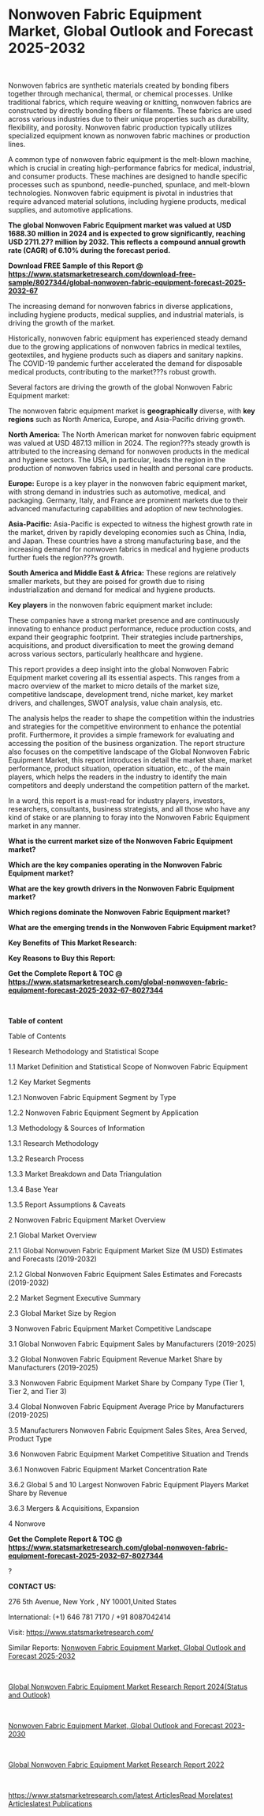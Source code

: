 <h1>Nonwoven Fabric Equipment Market, Global Outlook and Forecast 2025-2032</h1><br/><p>Nonwoven fabrics are synthetic materials created by bonding fibers together through mechanical, thermal, or chemical processes. Unlike traditional fabrics, which require weaving or knitting, nonwoven fabrics are constructed by directly bonding fibers or filaments. These fabrics are used across various industries due to their unique properties such as durability, flexibility, and porosity. Nonwoven fabric production typically utilizes specialized equipment known as nonwoven fabric machines or production lines.</p>
 
 
 
 <p>A common type of nonwoven fabric equipment is the melt-blown machine, which is crucial in creating high-performance fabrics for medical, industrial, and consumer products. These machines are designed to handle specific processes such as spunbond, needle-punched, spunlace, and melt-blown technologies. Nonwoven fabric equipment is pivotal in industries that require advanced material solutions, including hygiene products, medical supplies, and automotive applications.</p>
 
 
 
 <p><strong>The global Nonwoven Fabric Equipment market was valued at USD 1688.30 million in 2024 and is expected to grow significantly, reaching USD 2711.27? million by 2032. This reflects a compound annual growth rate (<strong>CAGR</strong>) of 6.10% during the forecast period. </strong></p>
 
 
 
 <p><strong>Download FREE Sample of this Report @ <a href="https://www.statsmarketresearch.com/download-free-sample/8027344/global-nonwoven-fabric-equipment-forecast-2025-2032-67">https://www.statsmarketresearch.com/download-free-sample/8027344/global-nonwoven-fabric-equipment-forecast-2025-2032-67</a></strong></p>
 
 
 
 <p>The increasing demand for nonwoven fabrics in diverse applications, including hygiene products, medical supplies, and industrial materials, is driving the growth of the market.</p>
 
 
 
 <p>Historically, nonwoven fabric equipment has experienced steady demand due to the growing applications of nonwoven fabrics in medical textiles, geotextiles, and hygiene products such as diapers and sanitary napkins. The COVID-19 pandemic further accelerated the demand for disposable medical products, contributing to the market???s robust growth.</p>
 
 
 
 <p>Several factors are driving the growth of the global Nonwoven Fabric Equipment market:</p>
 
 
 
 <p>The nonwoven fabric equipment market is <strong>geographically</strong> diverse, with <strong>key regions</strong> such as North America, Europe, and Asia-Pacific driving growth.</p>
 
 
 
 <p><strong>North America:</strong> The North American market for nonwoven fabric equipment was valued at USD 487.13 million in 2024. The region???s steady growth is attributed to the increasing demand for nonwoven products in the medical and hygiene sectors. The USA, in particular, leads the region in the production of nonwoven fabrics used in health and personal care products.</p>
 
 
 
 <p><strong>Europe:</strong> Europe is a key player in the nonwoven fabric equipment market, with strong demand in industries such as automotive, medical, and packaging. Germany, Italy, and France are prominent markets due to their advanced manufacturing capabilities and adoption of new technologies.</p>
 
 
 
 <p><strong>Asia-Pacific:</strong> Asia-Pacific is expected to witness the highest growth rate in the market, driven by rapidly developing economies such as China, India, and Japan. These countries have a strong manufacturing base, and the increasing demand for nonwoven fabrics in medical and hygiene products further fuels the region???s growth.</p>
 
 
 
 <p><strong>South America and Middle East & Africa:</strong> These regions are relatively smaller markets, but they are poised for growth due to rising industrialization and demand for medical and hygiene products.</p>
 
 
 
 <p><strong>Key players</strong> in the nonwoven fabric equipment market include:</p>
 
 
 
 <p>These companies have a strong market presence and are continuously innovating to enhance product performance, reduce production costs, and expand their geographic footprint. Their strategies include partnerships, acquisitions, and product diversification to meet the growing demand across various sectors, particularly healthcare and hygiene.</p>
 
 
 
 <p>This report provides a deep insight into the global Nonwoven Fabric Equipment market covering all its essential aspects. This ranges from a macro overview of the market to micro details of the market size, competitive landscape, development trend, niche market, key market drivers, and challenges, SWOT analysis, value chain analysis, etc.</p>
 
 
 
 <p>The analysis helps the reader to shape the competition within the industries and strategies for the competitive environment to enhance the potential profit. Furthermore, it provides a simple framework for evaluating and accessing the position of the business organization. The report structure also focuses on the competitive landscape of the Global Nonwoven Fabric Equipment Market, this report introduces in detail the market share, market performance, product situation, operation situation, etc., of the main players, which helps the readers in the industry to identify the main competitors and deeply understand the competition pattern of the market.</p>
 
 
 
 <p>In a word, this report is a must-read for industry players, investors, researchers, consultants, business strategists, and all those who have any kind of stake or are planning to foray into the Nonwoven Fabric Equipment market in any manner.</p>
 
 
 
 <p><strong>What is the current market size of the Nonwoven Fabric Equipment market?</strong></p>
 
 
 
 <p><strong>Which are the key companies operating in the Nonwoven Fabric Equipment market?</strong></p>
 
 
 
 <p><strong>What are the key growth drivers in the Nonwoven Fabric Equipment market?</strong></p>
 
 
 
 <p><strong>Which regions dominate the Nonwoven Fabric Equipment market?</strong></p>
 
 
 
 <p><strong>What are the emerging trends in the Nonwoven Fabric Equipment market?</strong></p>
 
 
 
 <p><strong>Key Benefits of This Market Research:</strong></p>
 
 
 
 <p><strong>Key <strong>Reasons to Buy</strong> this Report:</strong></p>
 
 
 
 <div><b>Get the Complete Report & TOC @ <a href="https://www.statsmarketresearch.com/global-nonwoven-fabric-equipment-forecast-2025-2032-67-8027344">https://www.statsmarketresearch.com/global-nonwoven-fabric-equipment-forecast-2025-2032-67-8027344</a></b></div>
 
 
 
 <p><br />
 
 <b>Table of content</b></p>
 
 
 
 <p>Table of Contents<br />
 
 1 Research Methodology and Statistical Scope<br />
 
 1.1 Market Definition and Statistical Scope of Nonwoven Fabric Equipment<br />
 
 1.2 Key Market Segments<br />
 
 1.2.1 Nonwoven Fabric Equipment Segment by Type<br />
 
 1.2.2 Nonwoven Fabric Equipment Segment by Application<br />
 
 1.3 Methodology & Sources of Information<br />
 
 1.3.1 Research Methodology<br />
 
 1.3.2 Research Process<br />
 
 1.3.3 Market Breakdown and Data Triangulation<br />
 
 1.3.4 Base Year<br />
 
 1.3.5 Report Assumptions & Caveats<br />
 
 2 Nonwoven Fabric Equipment Market Overview<br />
 
 2.1 Global Market Overview<br />
 
 2.1.1 Global Nonwoven Fabric Equipment Market Size (M USD) Estimates and Forecasts (2019-2032)<br />
 
 2.1.2 Global Nonwoven Fabric Equipment Sales Estimates and Forecasts (2019-2032)<br />
 
 2.2 Market Segment Executive Summary<br />
 
 2.3 Global Market Size by Region<br />
 
 3 Nonwoven Fabric Equipment Market Competitive Landscape<br />
 
 3.1 Global Nonwoven Fabric Equipment Sales by Manufacturers (2019-2025)<br />
 
 3.2 Global Nonwoven Fabric Equipment Revenue Market Share by Manufacturers (2019-2025)<br />
 
 3.3 Nonwoven Fabric Equipment Market Share by Company Type (Tier 1, Tier 2, and Tier 3)<br />
 
 3.4 Global Nonwoven Fabric Equipment Average Price by Manufacturers (2019-2025)<br />
 
 3.5 Manufacturers Nonwoven Fabric Equipment Sales Sites, Area Served, Product Type<br />
 
 3.6 Nonwoven Fabric Equipment Market Competitive Situation and Trends<br />
 
 3.6.1 Nonwoven Fabric Equipment Market Concentration Rate<br />
 
 3.6.2 Global 5 and 10 Largest Nonwoven Fabric Equipment Players Market Share by Revenue<br />
 
 3.6.3 Mergers & Acquisitions, Expansion<br />
 
 4 Nonwove</p>
 
 
 
 <div><b>Get the Complete Report & TOC @ <a href="https://www.statsmarketresearch.com/global-nonwoven-fabric-equipment-forecast-2025-2032-67-8027344">https://www.statsmarketresearch.com/global-nonwoven-fabric-equipment-forecast-2025-2032-67-8027344</a></b></div>
 
 
 
 <p>? </p>
 
 
 
 <p><b>CONTACT US:</b><br />
 
 276 5th Avenue, New York , NY 10001,United States<br />
 
 International: (+1) 646 781 7170 / +91 8087042414<br />
 
 Visit: <a href="https://www.statsmarketresearch.com/">https://www.statsmarketresearch.com/</a><br />
 
 Similar Reports: <a href="https://www.statsmarketresearch.com/global-nonwoven-fabric-equipment-forecast-2025-2032-67-8027344">Nonwoven Fabric Equipment Market, Global Outlook and Forecast 2025-2032</a><br />
 
 <br />
 
 <a href="https://www.statsmarketresearch.com/global-nonwoven-fabric-equipment-forecast-2025-2032-67-8027344">Global Nonwoven Fabric Equipment Market Research Report 2024(Status and Outlook)</a><br />
 
 <br />
 
 <a href="https://www.statsmarketresearch.com/global-nonwoven-fabric-equipment-forecast-2025-2032-67-8027344">Nonwoven Fabric Equipment Market, Global Outlook and Forecast 2023-2030</a><br />
 
 <br />
 
 <a href="https://www.statsmarketresearch.com/global-nonwoven-fabric-equipment-forecast-2025-2032-67-8027344">Global Nonwoven Fabric Equipment Market Research Report 2022</a><br />
 
 <br />
 
 <a href="https://gyeongbokgung.com">https://www.statsmarketresearch.com/</a><a href="https://hallyeomaritime.com">latest Articles</a><a href="https://jingwansa.com">Read More</a><a href="https://nguoiviet.jp/">latest Articles</a><a href="https://www.intelmarketresearch.com/">latest Publications</a></p>